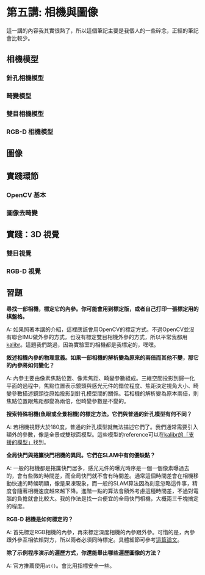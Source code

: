 # 第五講: 相機與圖像

這一講的內容我其實很熟了，所以這個筆記主要是我個人的一些碎念，正經的筆記會比較少。

## 相機模型

### 針孔相機模型

### 畸變模型

### 雙目相機模型

### RGB-D 相機模型

## 圖像

## 實踐環節

### OpenCV 基本

### 圖像去畸變

## 實踐：3D 視覺

### 雙目視覺

### RGB-D 視覺

## 習題

**尋找一部相機，標定它的內參。你可能會用到標定版，或者自己打印一張標定用的棋盤格。**

A: 如果照著本講的介紹，這裡應該會用OpenCV的標定方式。不過OpenCV並沒有聯合IMU做外參的方式，也沒有標定雙目相機外參的方式，所以平常我都用[kalibr](https://github.com/ethz-asl/kalibr)。這題我們跳過，因為實驗室的相機都是我標定的，嘿嘿。

**敘述相機內參的物理意義。如果一部相機的解析變為原來的兩倍而其他不變，那它的內參將如何變化？**

A: 內參主要由像素焦點位置、像素焦距、畸變參數組成。三維空間投影到歸一化平面的過程中，焦點位置表示鏡頭與感光元件的錯位程度、焦距決定視角大小、畸變參數描述鏡頭從原始投影到針孔模型間的關係。若相機的解析變為原本兩倍，則焦點位置跟焦距都變為兩倍，但畸變參數是不變的。

**搜索特殊相機(魚眼或全景相機)的標定方法。它們與普通的針孔模型有何不同？**

A: 若相機視野大於180度，普通的針孔模型就無法描述它們了。我們通常需要引入額外的參數，像是全景或雙球面模型。這些模型的reference可以在[kalibr的「支援的模型」](https://github.com/ethz-asl/kalibr/wiki/supported-models)找到。

**全局快門與捲簾快門相機的異同。它們在SLAM中有何優缺點？**

A: 一般的相機都是捲簾快門居多，感光元件的曝光時序是一個一個像素曝過去的，會有些微的時間差，而全局快門就不會有時間差。通常這個時間差會在相機移動快速的時候明顯，像是果凍現象，而一般的SLAM算法因為刻意忽略這件事，精度會隨著相機速度越來越下降。進階一點的算法會額外考慮這種時間差，不過對電腦的負擔就會比較大。我的作法是找一台便宜的全局快門相機，大概兩三千塊搞定的程度。

**RGB-D 相機是如何標定的？**

A: 首先標定RGB相機的內參，再來標定深度相機的內參跟外參。可惜的是，內參跟外參互相依賴對方，所以兩者必須同時標定。具體細節可參考[這篇論文](https://arxiv.org/abs/1701.05748)。

**除了示例程序演示的遍歷方式，你還能舉出哪些遍歷圖像的方法？**

A: 官方推薦使用`at()`。會比用指標安全一些。

